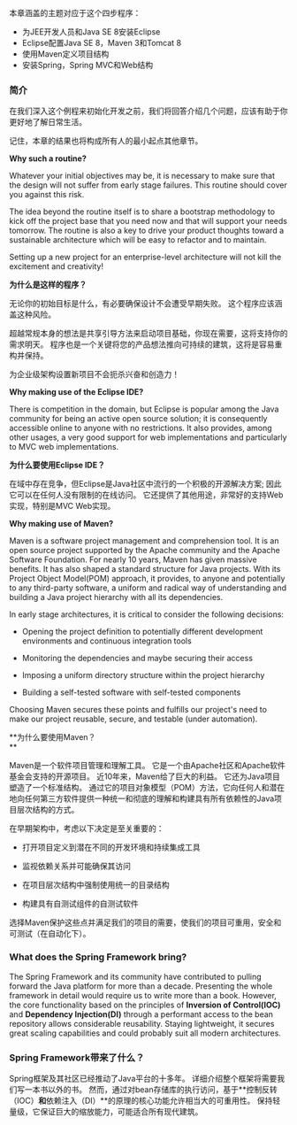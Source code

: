 本章涵盖的主题对应于这个四步程序：

* 为JEE开发人员和Java SE 8安装Eclipse
* Eclipse配置Java SE 8，Maven 3和Tomcat 8
* 使用Maven定义项目结构
* 安装Spring，Spring MVC和Web结构 

### 简介

在我们深入这个例程来初始化开发之前，我们将回答介绍几个问题，应该有助于你更好地了解日常生活。

记住，本章的结果也将构成所有人的最小起点其他章节。

**Why such a routine?**

Whatever your initial objectives may be, it is necessary to make sure that the design will not suffer from early stage failures. This routine should cover you against this risk.

The idea beyond the routine itself is to share a bootstrap methodology to kick off the project base that you need now and that will support your needs tomorrow. The routine is also a key to drive your product thoughts toward a sustainable architecture which will be easy to refactor and to maintain.

Setting up a new project for an enterprise-level architecture will not kill the excitement and creativity!

**为什么是这样的程序？**

无论你的初始目标是什么，有必要确保设计不会遭受早期失败。 这个程序应该涵盖这种风险。

超越常规本身的想法是共享引导方法来启动项目基础，你现在需要，这将支持你的需求明天。 程序也是一个关键将您的产品想法推向可持续的建筑，这将是容易重构并保持。

为企业级架构设置新项目不会扼杀兴奋和创造力！

**Why making use of the Eclipse IDE?**

There is competition in the domain, but Eclipse is popular among the Java community for being an active open source solution; it is consequently accessible online to anyone with no restrictions. It also provides, among other usages, a very good support for web implementations and particularly to MVC web implementations.

**为什么要使用Eclipse IDE？**

在域中存在竞争，但Eclipse是Java社区中流行的一个积极的开源解决方案; 因此它可以在任何人没有限制的在线访问。 它还提供了其他用途，非常好的支持Web实现，特别是MVC Web实现。

**Why making use of Maven?**

Maven is a software project management and comprehension tool. It is an open source project supported by the Apache community and the Apache Software Foundation. For nearly 10 years, Maven has given massive benefits. It has also shaped a standard structure for Java projects. With its Project Object Model\(POM\) approach, it provides, to anyone and potentially to any third-party software, a uniform and radical way of understanding and building a Java project hierarchy with all its dependencies.

In early stage architectures, it is critical to consider the following decisions:

* Opening the project definition to potentially different development environments and continuous integration tools

* Monitoring the dependencies and maybe securing their access

* Imposing a uniform directory structure within the project hierarchy

* Building a self-tested software with self-tested components

Choosing Maven secures these points and fulfills our project's need to make our project reusable, secure, and testable \(under automation\).

**为什么要使用Maven？        
**

Maven是一个软件项目管理和理解工具。 它是一个由Apache社区和Apache软件基金会支持的开源项目。 近10年来，Maven给了巨大的利益。 它还为Java项目塑造了一个标准结构。 通过它的项目对象模型（POM）方法，它向任何人和潜在地向任何第三方软件提供一种统一和彻底的理解和构建具有所有依赖性的Java项目层次结构的方式。

在早期架构中，考虑以下决定是至关重要的：

* 打开项目定义到潜在不同的开发环境和持续集成工具

* 监视依赖关系并可能确保其访问

* 在项目层次结构中强制使用统一的目录结构

* 构建具有自测试组件的自测试软件

选择Maven保护这些点并满足我们的项目的需要，使我们的项目可重用，安全和可测试（在自动化下）。

### **What does the Spring Framework bring?**

The Spring Framework and its community have contributed to pulling forward the Java platform for more than a decade. Presenting the whole framework in detail would require us to write more than a book. However, the core functionality based on the principles of **Inversion of Control\(IOC\)** and **Dependency Injection\(DI\)** through a performant access to the bean repository allows considerable reusability. Staying lightweight, it secures great scaling capabilities and could probably suit all modern architectures.

### **Spring Framework带来了什么？**

Spring框架及其社区已经推动了Java平台的十多年。 详细介绍整个框架将需要我们写一本书以外的书。 然而，通过对bean存储库的执行访问，基于**控制反转（IOC）**和**依赖注入（DI）**的原理的核心功能允许相当大的可重用性。 保持轻量级，它保证巨大的缩放能力，可能适合所有现代建筑。

